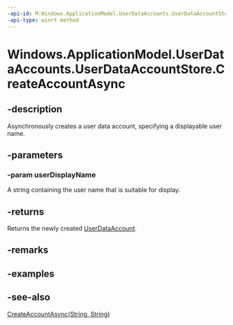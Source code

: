 ----api-id: M:Windows.ApplicationModel.UserDataAccounts.UserDataAccountStore.CreateAccountAsync(System.String)
-api-type: winrt method
---<!-- Method syntaxpublic Windows.Foundation.IAsyncOperation<Windows.ApplicationModel.UserDataAccounts.UserDataAccount> CreateAccountAsync(System.String userDisplayName)--># Windows.ApplicationModel.UserDataAccounts.UserDataAccountStore.CreateAccountAsync## -descriptionAsynchronously creates a user data account, specifying a displayable user name.## -parameters### -param userDisplayNameA string containing the user name that is suitable for display.## -returnsReturns the newly created [UserDataAccount](userdataaccount.md).## -remarks## -examples## -see-also[CreateAccountAsync(String, String)](userdataaccountstore_createaccountasync_946619348.md)